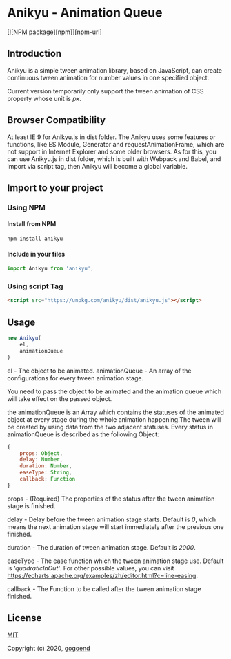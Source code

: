 # Anikyu - Animation Queue

[![NPM package][npm]][npm-url]

## Introduction

Anikyu is a simple tween animation library, based on JavaScript, can create continuous tween animation for number values in one specified object.

Current version temporarily only support the tween animation of CSS property whose unit is *px*.

## Browser Compatibility
At least IE 9 for Anikyu.js in dist folder.
The Anikyu uses some features or functions, like ES Module, Generator and requestAnimationFrame, which are not support in Internet Explorer and some older browsers. As for this, you can use Anikyu.js in dist folder, which is built with Webpack and Babel, and import via script tag, then Anikyu will become a global variable.


## Import to your project

### Using NPM
#### Install from NPM
```shell
npm install anikyu
```

#### Include in your files
```JavaScript
import Anikyu from 'anikyu';
```

### Using script Tag
```HTML
<script src="https://unpkg.com/anikyu/dist/anikyu.js"></script>
```


## Usage

```JavaScript
new Anikyu(
    el,
    animationQueue
)
```

el - The object to be animated.
animationQueue - An array of the configurations for every tween animation stage.

You need to pass the object to be animated and the animation queue which will take effect on the passed object.

the animationQueue is an Array which contains the statuses of the animated object at every stage during the whole animation happening.The tween will be created by using data from the two adjacent statuses.
Every status in animationQueue is described as the following Object:

```JavaScript
{
    props: Object,
    delay: Number,
    duration: Number,
    easeType: String,
    callback: Function
}
```

props - (Required) The properties of the status after the tween animation stage is finished.

delay - Delay before the tween animation stage starts. Default is *0*, which means the next animation stage will start immediately after the previous one finished.

duration - The duration of tween animation stage. Default is *2000*.

easeType - The ease function which the tween animation stage use. Default is *'quadraticInOut'*. For other possible values, you can visit <https://echarts.apache.org/examples/zh/editor.html?c=line-easing>.

callback - The Function to be called after the tween animation stage finished.


## License

[MIT](http://opensource.org/licenses/MIT)

Copyright (c) 2020, [gogoend](http://github.com/gogoend)
